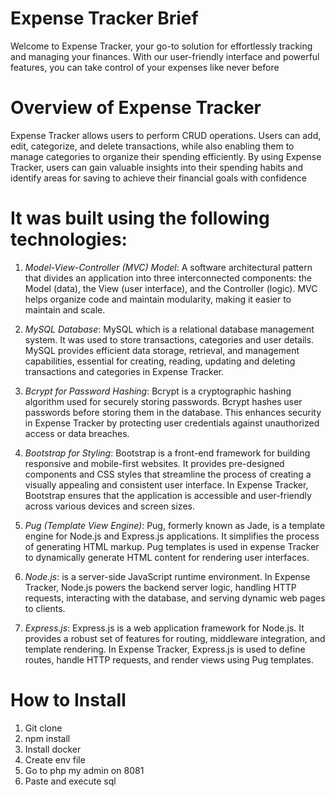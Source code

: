 # Expense Tracker Brief

Welcome to Expense Tracker, your go-to solution for effortlessly tracking and managing your finances. With our user-friendly interface and powerful features, you can take control of your expenses like never before

# Overview of Expense Tracker

Expense Tracker allows users to perform CRUD operations. Users can add, edit, categorize, and delete transactions, while also enabling them to manage categories to organize their spending efficiently. By using Expense Tracker, users can gain valuable insights into their spending habits and identify areas for saving to achieve their financial goals with confidence

# It was built using the following technologies:

1. _Model-View-Controller (MVC) Model_: A software architectural pattern that divides an application into three interconnected components: the Model (data), the View (user interface), and the Controller (logic). MVC helps organize code and maintain modularity, making it easier to maintain and scale.

2. _MySQL Database_: MySQL which is a relational database management system. It was used to store transactions, categories and user details. MySQL provides efficient data storage, retrieval, and management capabilities, essential for creating, reading, updating and deleting transactions and categories in Expense Tracker.

3. _Bcrypt for Password Hashing_: Bcrypt is a cryptographic hashing algorithm used for securely storing passwords. Bcrypt hashes user passwords before storing them in the database. This enhances security in Expense Tracker by protecting user credentials against unauthorized access or data breaches.

4. _Bootstrap for Styling_: Bootstrap is a front-end framework for building responsive and mobile-first websites. It provides pre-designed components and CSS styles that streamline the process of creating a visually appealing and consistent user interface. In Expense Tracker, Bootstrap ensures that the application is accessible and user-friendly across various devices and screen sizes.

5. _Pug (Template View Engine)_: Pug, formerly known as Jade, is a template engine for Node.js and Express.js applications. It simplifies the process of generating HTML markup. Pug templates is used in expense Tracker to dynamically generate HTML content for rendering user interfaces.

6. _Node.js_: is a server-side JavaScript runtime environment. In Expense Tracker, Node.js powers the backend server logic, handling HTTP requests, interacting with the database, and serving dynamic web pages to clients.

7. _Express.js_: Express.js is a web application framework for Node.js. It provides a robust set of features for routing, middleware integration, and template rendering. In Expense Tracker, Express.js is used to define routes, handle HTTP requests, and render views using Pug templates.

# How to Install

1. Git clone
2. npm install
3. Install docker
4. Create env file
5. Go to php my admin on 8081
6. Paste and execute sql
